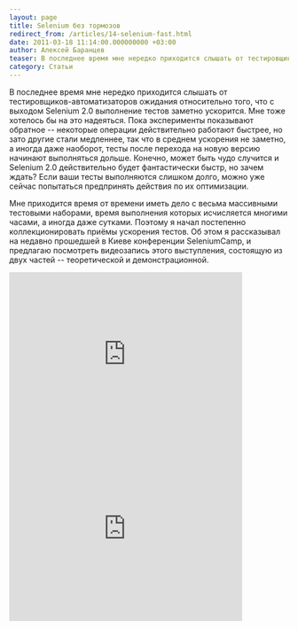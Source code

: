 ```yaml
---
layout: page
title: Selenium без тормозов
redirect_from: /articles/14-selenium-fast.html
date: 2011-03-18 11:14:00.000000000 +03:00
author: Алексей Баранцев
teaser: В последнее время мне нередко приходится слышать от тестировщиков-автоматизаторов ожидания относительно того, что с выходом Selenium 2.0 выполнение тестов заметно ускорится. Мне тоже хотелось бы на это надеяться. Пока эксперименты показывают обратное -- некоторые операции действительно работают быстрее, но зато другие стали медленнее, так что в среднем ускорения не заметно, а иногда даже наоборот, тесты после перехода на новую версию начинают выполняться дольше. Конечно, может быть чудо случится и Selenium 2.0 действительно будет фантастически быстр, но зачем ждать? Если ваши тесты выполняются слишком долго, можно уже сейчас попытаться предпринять действия по их оптимизации. Я говорил об этом на недавно прошедшей в Киеве конференции SeleniumCamp, и предлагаю посмотреть видеозапись этого выступления, состоящую из двух частей -- теоретической и демонстрационной.
category: Статьи
---
```

В последнее время мне нередко приходится слышать от тестировщиков-автоматизаторов ожидания относительно того, что с выходом Selenium 2.0 выполнение тестов заметно ускорится. Мне тоже хотелось бы на это надеяться. Пока эксперименты показывают обратное -- некоторые операции действительно работают быстрее, но зато другие стали медленнее, так что в среднем ускорения не заметно, а иногда даже наоборот, тесты после перехода на новую версию начинают выполняться дольше. Конечно, может быть чудо случится и Selenium 2.0 действительно будет фантастически быстр, но зачем ждать? Если ваши тесты выполняются слишком долго, можно уже сейчас попытаться предпринять действия по их оптимизации. 

Мне приходится время от времени иметь дело с весьма массивными тестовыми наборами, время выполнения которых исчисляется многими часами, а иногда даже сутками. Поэтому я начал постепенно коллекционировать приёмы ускорения тестов. Об этом я рассказывал на недавно прошедшей в Киеве конференции SeleniumCamp, и предлагаю посмотреть видеозапись этого выступления, состоящую из двух частей -- теоретической и демонстрационной. 

<iframe src="http://www.youtube.com/embed/W0LtBLpKkds" frameborder="0" width="420" height="315"></iframe>

<iframe src="http://www.youtube.com/embed/zyZ5vOfACJg" frameborder="0" width="420" height="315"></iframe>
